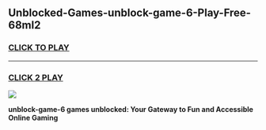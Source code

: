 
## Unblocked-Games-unblock-game-6-Play-Free-68ml2
<h3>
<a href="https://premium76.site?title=unblock-game-6&ref=18A1">CLICK TO PLAY</a></h3>
<hr>

<h3>
<a href="https://premium76.site?title=unblock-game-6&ref=18A1">CLICK 2 PLAY</a>
  
</h3>

<a href="https://premium76.site?title=unblock-game-6&ref=18A1"><img src="https://clearcache.store/games.png"></a>


**unblock-game-6 games unblocked: Your Gateway to Fun and Accessible Online Gaming**
